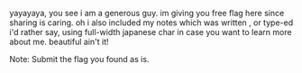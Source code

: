 yayayaya, you see i am a generous guy. im giving you free flag here since sharing is caring. oh i also included my notes which was written , or type-ed i'd rather say, using full-width japanese char in case you want to learn more about me. beautiful ain't it!

Note: Submit the flag you found as is.
